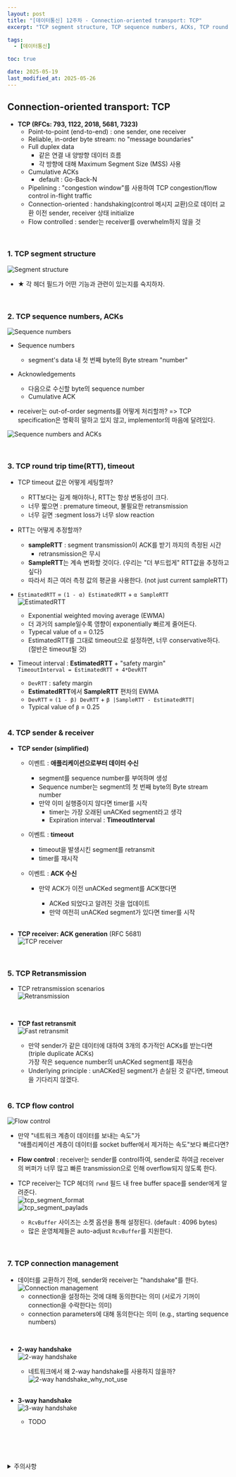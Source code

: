 ```yaml
---
layout: post
title: "[데이터통신] 12주차 - Connection-oriented transport: TCP"
excerpt: "TCP segment structure, TCP sequence numbers, ACKs, TCP round trip time(RTT), timeout, TCP sender & receiver, TCP Retransmission, TCP flow control, TCP connection management"

tags:
  - [데이터통신]

toc: true

date: 2025-05-19
last_modified_at: 2025-05-26
---
```

## Connection-oriented transport: TCP
- **TCP (RFCs: 793, 1122, 2018, 5681, 7323)**
  - Point-to-point (end-to-end) : one sender, one receiver
  - Reliable, in-order byte stream: no "message boundaries"
  - Full duplex data
    - 같은 연결 내 양방향 데이터 흐름
    - 각 방향에 대해 Maximum Segment Size (MSS) 사용
  - Cumulative ACKs
    - default : Go-Back-N
  - Pipelining : "congestion window"를 사용하여 TCP congestion/flow control in-flight traffic
  - Connection-oriented : handshaking(control 메시지 교환)으로 데이터 교환 이전 sender, receiver 상태 initialize
  - Flow controlled : sender는 receiver를 overwhelm하지 않을 것  

<br>

### 1. TCP segment structure  
![Segment structure][def]  
  - ★ 각 헤더 필드가 어떤 기능과 관련이 있는지를 숙지하자.   

<br>

### 2. TCP sequence numbers, ACKs  
![Sequence numbers][def2]
- Sequence numbers
  - segment's data 내 첫 번째 byte의 Byte stream "number"

- Acknowledgements
  - 다음으로 수신할 byte의 sequence number  
  - Cumulative ACK

- receiver는 out-of-order segments를 어떻게 처리할까?
  => TCP specification은 명확히 말하고 있지 않고, implementor의 마음에 달려있다.

![Sequence numbers and ACKs][def3]  

<br>

### 3. TCP round trip time(RTT), timeout
- TCP timeout 값은 어떻게 세팅할까?
  - RTT보다는 길게 해야하나, RTT는 항상 변동성이 크다.
  - 너무 짧으면 : premature timeout, 불필요한 retransmission
  - 너무 길면 :segment loss가 너무 slow reaction

- RTT는 어떻게 추정할까?
  - **sampleRTT** : segment transmission이 ACK를 받기 까지의 측정된 시간
    - retransmission은 무시
  - **SampleRTT**는 계속 변화할 것이다. (우리는 "더 부드럽게" RTT값을 추정하고 싶다)
  - 따라서 최근 여러 측정 값의 평균을 사용한다. (not just current sampleRTT)

- `EstimatedRTT` = `(1 - α) EstimatedRTT` + `α SampleRTT`  
![EstimatedRTT][def4]  
  - Exponential weighted moving average (EWMA)
  - 더 과거의 sample일수록 영향이 exponentially 빠르게 줄어든다.
  - Typecal value of `α` = 0.125  
  - EstimatedRTT를 그대로 timeout으로 설정하면, 너무 conservative하다. (절반은 timeout될 것)

- Timeout interval : **EstimatedRTT** + "safety margin"  
`TimeoutInterval = EstimatedRTT + 4*DevRTT`
  - `DevRTT` : safety margin
  - **EstimatedRTT**에서 **SampleRTT** 편차의 EWMA
  - `DevRTT` = `(1 - β) DevRTT` + `β |SampleRTT - EstimatedRTT|`  
  - Typical value of `β` = 0.25  

  <br>

### 4. TCP sender & receiver
- **TCP sender (simplified)**
  - 이벤트 : **애플리케이션으로부터 데이터 수신**
    - segment를 sequence number를 부여하며 생성
    - Sequence number는 segment의 첫 번째 byte의 Byte stream number
    - 만약 이미 실행중이지 않다면 timer를 시작
      - timer는 가장 오래된 unACKed segment라고 생각
      - Expiration interval : **TimeoutInterval**

  - 이벤트 : **timeout**
    - timeout을 발생시킨 segment를 retransmit
    - timer를 재시작

  - 이벤트 : **ACK 수신**
    - 만약 ACK가 이전 unACKed segment를 ACK했다면
      - ACKed 되었다고 알려진 것을 업데이트
      - 만약 여전히 unACKed segment가 있다면 timer를 시작

      <br>

- **TCP receiver: ACK generation** (RFC 5681)  
![TCP receiver][def5]  

<br>

### 5. TCP Retransmission
- TCP retransmission scenarios  
![Retransmission][def6]  

<br>

- **TCP fast retransmit**  
![Fast retransmit][def7]  
  - 만약 sender가 같은 데이터에 대하여 3개의 추가적인 ACKs를 받는다면 (triple duplicate ACKs)  
  가장 작은 sequence number의 unACKed segment를 재전송  
  - Underlying principle : unACKed된 segment가 손실된 것 같다면, timeout을 기다리지 않겠다.  

  <br>

### 6. TCP flow control
![Flow control][def8]  
- 만약 "네트워크 계층이 데이터를 보내는 속도"가  
"애플리케이션 계층이 데이터를 socket buffer에서 제거하는 속도"보다 빠르다면?

- **Flow control** : receiver는 sender를 control하여, sender로 하여금 receiver의 버퍼가 너무 많고 빠른 transmission으로 인해 overflow되지 않도록 한다.  

- TCP receiver는 TCP 헤더의 `rwnd` 필드 내 free buffer space를 sender에게 알려준다.  
![tcp_segment_format][def9]  
![tcp_segment_paylads][def10]  
  - `RcvBuffer` 사이즈는 소켓 옵션을 통해 설정된다. (default : 4096 bytes)
  - 많은 운영체제들은 auto-adjust `RcvBuffer`를 지원한다.  

<br>

### 7. TCP connection management
- 데이터를 교환하기 전에, sender와 receiver는 "handshake"를 한다.  
![Connection management](TODO)  
  - connection을 설정하는 것에 대해 동의한다는 의미 (서로가 기꺼이 connection을 수락한다는 의미)
  - connection parameters에 대해 동의한다는 의미 (e.g., starting sequence numbers)

<br>

- **2-way handshake**  
![2-way handshake](TODO)  
  -  네트워크에서 왜 2-way handshake를 사용하지 않을까?  
  ![2-way handshake_why_not_use](TODO)  

  <br>

- **3-way handshake**  
![3-way handshake](TODO)  
  - TODO  

<br>
<br>
<br>
<br>
<details>
<summary>주의사항</summary>
<div markdown="1">

이 포스팅은 강원대학교 김도형 교수님의 데이터통신 수업을 들으며 내용을 정리 한 것입니다.  
수업 내용에 대한 저작권은 교수님께 있으니,  
다른 곳으로의 무분별한 내용 복사를 자제해 주세요.

</div>
</details>

[def]: https://i.imgur.com/PZNlN10.png
[def2]: https://i.imgur.com/T8rvq86.png
[def3]: https://i.imgur.com/ExNDaU4.png
[def4]: https://i.imgur.com/qfF9cTF.png
[def5]: https://i.imgur.com/Zn10Bz1.png
[def6]: https://i.imgur.com/axq73bV.png
[def7]: https://i.imgur.com/h19w7Wi.png
[def8]: https://i.imgur.com/v3LzEMy.png
[def9]: https://i.imgur.com/4TEspBf.png
[def10]: https://i.imgur.com/dZ5qzNF.png